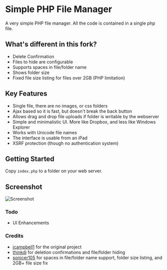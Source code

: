 Simple PHP File Manager
===================

A very simple PHP file manager. All the code is contained in a single php file.   

## What's different in this fork?

- Delete Confirmation 
- Files to hide are configurable
- Supports spaces in file/folder name
- Shows folder size
- Fixed file size listing for files over 2GB (PHP limitation) 

## Key Features

- Single file, there are no images, or css folders
- Ajax based so it is fast, but doesn't break the back button
- Allows drag and drop file uploads if folder is writable by the webserver
- Simple and minimalistic UI. More like Dropbox, and less like Windows Explorer
- Works with Unicode file names
- The interface is usable from an iPad
- XSRF protection (though no authentication system)

## Getting Started 
Copy `index.php` to a folder on your web server.

## Screenshot

![Screenshot](https://raw.github.com/sonicer105/simple-php-file-manager/master/screenshot.png "Screenshot")

### Todo

- UI Enhancements

### Credits

- [jcampbell1](https://github.com/jcampbell1/simple-file-manager) for the original project
- [thinkdj](https://github.com/thinkdj/simple-php-file-manager) for deletion confirmations and file/folder hiding
- [sonicer105](https://github.com/sonicer105/simple-php-file-manager) for spaces in file/folder name support, folder size listing, and 2GB+ file size fix
